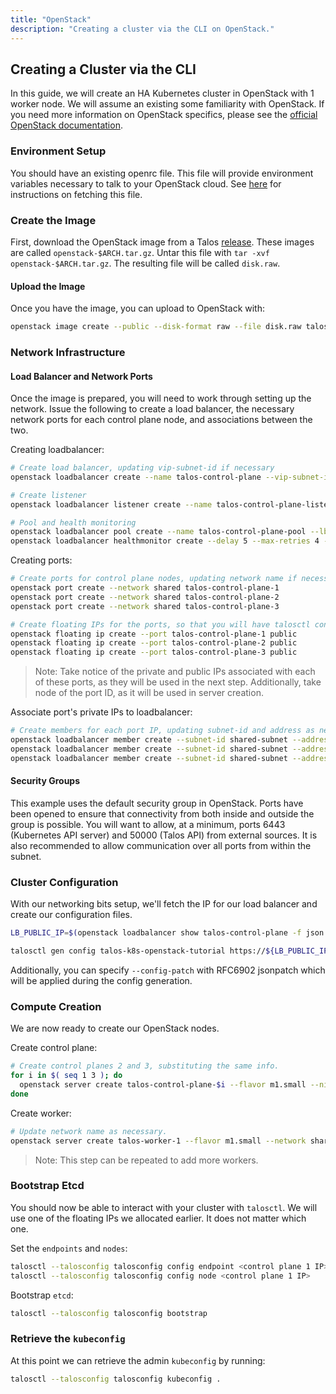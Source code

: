 ```yaml
---
title: "OpenStack"
description: "Creating a cluster via the CLI on OpenStack."
---
```


## Creating a Cluster via the CLI

In this guide, we will create an HA Kubernetes cluster in OpenStack with 1 worker node.
We will assume an existing some familiarity with OpenStack.
If you need more information on OpenStack specifics, please see the [official OpenStack documentation](https://docs.openstack.org).

### Environment Setup

You should have an existing openrc file.
This file will provide environment variables necessary to talk to your OpenStack cloud.
See [here](https://docs.openstack.org/newton/user-guide/common/cli-set-environment-variables-using-openstack-rc.html) for instructions on fetching this file.

### Create the Image

First, download the OpenStack image from a Talos [release](https://github.com/talos-systems/talos/releases).
These images are called `openstack-$ARCH.tar.gz`.
Untar this file with `tar -xvf openstack-$ARCH.tar.gz`.
The resulting file will be called `disk.raw`.

#### Upload the Image

Once you have the image, you can upload to OpenStack with:

```bash
openstack image create --public --disk-format raw --file disk.raw talos
```

### Network Infrastructure

#### Load Balancer and Network Ports

Once the image is prepared, you will need to work through setting up the network.
Issue the following to create a load balancer, the necessary network ports for each control plane node, and associations between the two.

Creating loadbalancer:

```bash
# Create load balancer, updating vip-subnet-id if necessary
openstack loadbalancer create --name talos-control-plane --vip-subnet-id public

# Create listener
openstack loadbalancer listener create --name talos-control-plane-listener --protocol TCP --protocol-port 6443 talos-control-plane

# Pool and health monitoring
openstack loadbalancer pool create --name talos-control-plane-pool --lb-algorithm ROUND_ROBIN --listener talos-control-plane-listener --protocol TCP
openstack loadbalancer healthmonitor create --delay 5 --max-retries 4 --timeout 10 --type TCP talos-control-plane-pool
```

Creating ports:

```bash
# Create ports for control plane nodes, updating network name if necessary
openstack port create --network shared talos-control-plane-1
openstack port create --network shared talos-control-plane-2
openstack port create --network shared talos-control-plane-3

# Create floating IPs for the ports, so that you will have talosctl connectivity to each control plane
openstack floating ip create --port talos-control-plane-1 public
openstack floating ip create --port talos-control-plane-2 public
openstack floating ip create --port talos-control-plane-3 public
```

> Note: Take notice of the private and public IPs associated with each of these ports, as they will be used in the next step.
> Additionally, take node of the port ID, as it will be used in server creation.

Associate port's private IPs to loadbalancer:

```bash
# Create members for each port IP, updating subnet-id and address as necessary.
openstack loadbalancer member create --subnet-id shared-subnet --address <PRIVATE IP OF talos-control-plane-1 PORT> --protocol-port 6443 talos-control-plane-pool
openstack loadbalancer member create --subnet-id shared-subnet --address <PRIVATE IP OF talos-control-plane-2 PORT> --protocol-port 6443 talos-control-plane-pool
openstack loadbalancer member create --subnet-id shared-subnet --address <PRIVATE IP OF talos-control-plane-3 PORT> --protocol-port 6443 talos-control-plane-pool
```

#### Security Groups

This example uses the default security group in OpenStack.
Ports have been opened to ensure that connectivity from both inside and outside the group is possible.
You will want to allow, at a minimum, ports 6443 (Kubernetes API server) and 50000 (Talos API) from external sources.
It is also recommended to allow communication over all ports from within the subnet.

### Cluster Configuration

With our networking bits setup, we'll fetch the IP for our load balancer and create our configuration files.

```bash
LB_PUBLIC_IP=$(openstack loadbalancer show talos-control-plane -f json | jq -r .vip_address)

talosctl gen config talos-k8s-openstack-tutorial https://${LB_PUBLIC_IP}:6443
```

Additionally, you can specify `--config-patch` with RFC6902 jsonpatch which will be applied during the config generation.

### Compute Creation

We are now ready to create our OpenStack nodes.

Create control plane:

```bash
# Create control planes 2 and 3, substituting the same info.
for i in $( seq 1 3 ); do
  openstack server create talos-control-plane-$i --flavor m1.small --nic port-id=talos-control-plane-$i --image talos --user-data /path/to/controlplane.yaml
done
```

Create worker:

```bash
# Update network name as necessary.
openstack server create talos-worker-1 --flavor m1.small --network shared --image talos --user-data /path/to/worker.yaml
```

> Note: This step can be repeated to add more workers.

### Bootstrap Etcd

You should now be able to interact with your cluster with `talosctl`.
We will use one of the floating IPs we allocated earlier.
It does not matter which one.

Set the `endpoints` and `nodes`:

```bash
talosctl --talosconfig talosconfig config endpoint <control plane 1 IP>
talosctl --talosconfig talosconfig config node <control plane 1 IP>
```

Bootstrap `etcd`:

```bash
talosctl --talosconfig talosconfig bootstrap
```

### Retrieve the `kubeconfig`

At this point we can retrieve the admin `kubeconfig` by running:

```bash
talosctl --talosconfig talosconfig kubeconfig .
```
